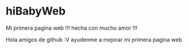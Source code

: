 # hiBabyWeb
Mi primera pagina web !!! hecha con mucho amor !!!

Hola amigos de github :V ayudenme a mejorar mi primera pagina web 
